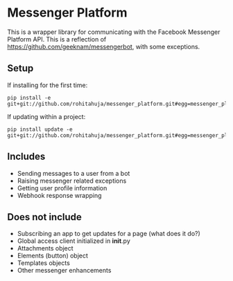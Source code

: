 # Messenger Platform

This is a wrapper library for communicating with the Facebook Messenger Platform API. This is a reflection of https://github.com/geeknam/messengerbot, with some exceptions.

## Setup

If installing for the first time:
```
pip install -e git+git://github.com/rohitahuja/messenger_platform.git#egg=messenger_platform 
```

If updating within a project:
```
pip install update -e git+git://github.com/rohitahuja/messenger_platform.git#egg=messenger_platform 
```

## Includes
 - Sending messages to a user from a bot
 - Raising messenger related exceptions
 - Getting user profile information
 - Webhook response wrapping

## Does not include
 - Subscribing an app to get updates for a page (what does it do?)
 - Global access client initialized in __init__.py
 - Attachments object
 - Elements (button) object
 - Templates objects
 - Other messenger enhancements
